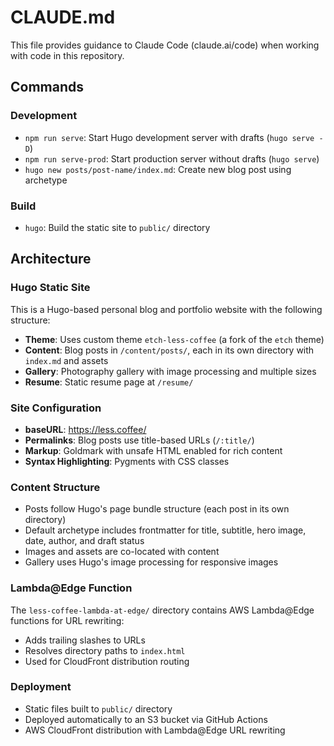 # CLAUDE.md

This file provides guidance to Claude Code (claude.ai/code) when working with code in this repository.

## Commands

### Development
- `npm run serve`: Start Hugo development server with drafts (`hugo serve -D`)
- `npm run serve-prod`: Start production server without drafts (`hugo serve`)
- `hugo new posts/post-name/index.md`: Create new blog post using archetype

### Build
- `hugo`: Build the static site to `public/` directory

## Architecture

### Hugo Static Site
This is a Hugo-based personal blog and portfolio website with the following structure:

- **Theme**: Uses custom theme `etch-less-coffee` (a fork of the `etch` theme)
- **Content**: Blog posts in `/content/posts/`, each in its own directory with `index.md` and assets
- **Gallery**: Photography gallery with image processing and multiple sizes
- **Resume**: Static resume page at `/resume/`

### Site Configuration
- **baseURL**: https://less.coffee/
- **Permalinks**: Blog posts use title-based URLs (`/:title/`)
- **Markup**: Goldmark with unsafe HTML enabled for rich content
- **Syntax Highlighting**: Pygments with CSS classes

### Content Structure
- Posts follow Hugo's page bundle structure (each post in its own directory)
- Default archetype includes frontmatter for title, subtitle, hero image, date, author, and draft status
- Images and assets are co-located with content
- Gallery uses Hugo's image processing for responsive images

### Lambda@Edge Function
The `less-coffee-lambda-at-edge/` directory contains AWS Lambda@Edge functions for URL rewriting:
- Adds trailing slashes to URLs
- Resolves directory paths to `index.html`
- Used for CloudFront distribution routing

### Deployment
- Static files built to `public/` directory
- Deployed automatically to an S3 bucket via GitHub Actions
- AWS CloudFront distribution with Lambda@Edge URL rewriting